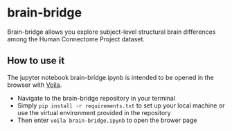 # brain-bridge

Brain-bridge allows you explore subject-level structural brain differences among the Human Connectome Project dataset.

## How to use it

The jupyter notebook brain-bridge.ipynb is intended to be opened in the browser with [Voila](https://voila.readthedocs.io/).

- Navigate to the brain-bridge repository in your terminal
- Simply `pip install -r requirements.txt` to set up your local machine or use the virtual environment provided in the repository
- Then enter `voila brain-bridge.ipynb` to open the brower page
